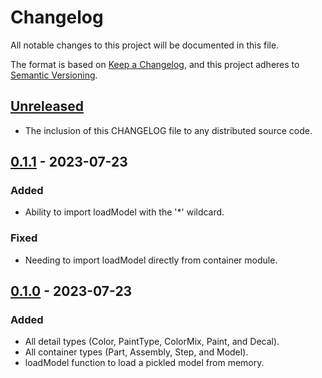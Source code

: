 # Changelog

All notable changes to this project will be documented in this file.

The format is based on [Keep a Changelog](https://keepachangelog.com/en/1.0.0/),
and this project adheres to [Semantic Versioning](https://semver.org/spec/v2.0.0.html).

## [Unreleased]

- The inclusion of this CHANGELOG file to any distributed source code.

## [0.1.1] - 2023-07-23

### Added

- Ability to import loadModel with the '*' wildcard.

### Fixed 

- Needing to import loadModel directly from container module.

## [0.1.0] - 2023-07-23

### Added

- All detail types (Color, PaintType, ColorMix, Paint, and Decal).
- All container types (Part, Assembly, Step, and Model).
- loadModel function to load a pickled model from memory.

[unreleased]: https://github.com/qbizzle68/modeltrack/compare/v0.1.1...HEAD
[0.1.1]: https://github.com/qbizzle68/modeltrack/compare/v0.1.0...v0.1.1
[0.1.0]: https://github.com/qbizzle68/modeltrack/releases/tag/v0.1.0